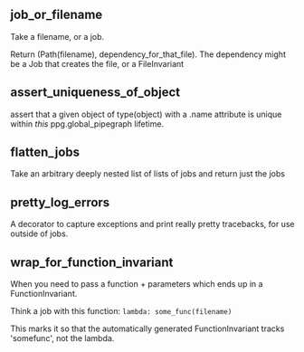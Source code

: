 ## job_or_filename

Take a filename, or a job.

Return (Path(filename), dependency_for_that_file).
The dependency might be a Job that creates the file, or a FileInvariant

## assert_uniqueness_of_object

assert that a given object of type(object) with a .name attribute is unique 
within *this* ppg.global_pipegraph lifetime.

## flatten_jobs
Take an arbitrary deeply nested list of lists of jobs and return just the jobs


## pretty_log_errors

A decorator to capture exceptions and print really pretty tracebacks,
for use outside of jobs.

## wrap_for_function_invariant
When you need to pass a function + parameters which ends up in a FunctionInvariant.

Think a job with this function: ```lambda: some_func(filename)```

This marks it so that the automatically generated FunctionInvariant tracks 'somefunc', not the lambda.

